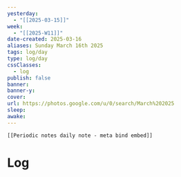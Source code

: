 ```yaml
---
yesterday: 
  - "[[2025-03-15]]"
week: 
  - "[[2025-W11]]" 
date-created: 2025-03-16
aliases: Sunday March 16th 2025
tags: log/day
type: log/day
cssClasses:
  - log
publish: false
banner: 
banner-y: 
cover: 
url: https://photos.google.com/u/0/search/March%202025
sleep: 
awake:
---
```


```meta-bind-embed
[[Periodic notes daily note - meta bind embed]]
```

# Log